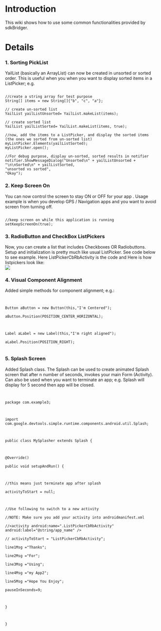 # Introduction #

This wiki shows how to use some common functionalities provided by sdkBridger.

# Details #

### 1. Sorting PickList ###
YailList (basically an ArrayList) can now be created in unsorted or sorted order. This is useful when you when you want to display sorted items in a ListPicker; e.g.
```

//create a string array for test purpose
String[] items = new String[]{"b", "c", "a"};

// create un-sorted list
YailList yailListUnsorted= YailList.makeList(items);

// create sorted list
YailList yailListSorted= YailList.makeList(items, true);

//now, add the items to a ListPicker, and display the sorted items (the ones we sorted from un-sorted list)
myListPicker.Elements(yailListSorted);
myListPicker.open();

//For debug purpose, display un-sorted, sorted results in notifier
notifier.ShowMessageDialog("Unsorted\n" + yailListUnsorted + "\n\nSorted\n" + yailListSorted,
"unsorted vs sorted",
"Okay");
```

### 2. Keep Screen On ###
You can now control the screen to stay ON or OFF for your app
. Usage example is when you develop GPS / Navigation apps and you want to avoid screen from turning off.
```

//keep screen on while this application is running
setKeepScreenOn(true);
```

### 3. RadioButton and CheckBox ListPickers ###
Now, you can create a list that includes Checkboxes OR Radiobuttons. Setup and initialization is pretty much like usual ListPicker. See code below to see example. Here ListPickerCbRbActivity is the code and Here is how listpickers look like: <br><img src='http://www.3nportal.com/wikiImages/listPicker.jpg' />

<h3>4. Visual Component Alignment</h3>
Added simple methods for component alignment; e.g.:<br>
<pre><code><br>
Button aButton = new Button(this,"I'm Centered");<br>
aButton.Position(POSITION_CENTER_HORIZONTAL);<br>
<br>
Label aLabel = new Label(this,"I'm right aligned");<br>
aLabel.Position(POSITION_RIGHT);<br>
</code></pre>

<h3>5. Splash Screen</h3>
Added Splash class. The Splash can be used to create animated Splash screen that after n number of seconds, invokes your main Form (Activity). Can also be used when you want to terminate an app; e.g. Splash will display for 5 second then app will be closed.<br>
<pre><code><br>
package com.example3;<br>
<br>
import com.google.devtools.simple.runtime.components.android.util.Splash;<br>
<br>
public class MySplasher extends Splash {<br>
<br>
@Override()<br>
public void setupAndRun() {<br>
<br>
//this means just terminate app after splash<br>
activityToStart = null;<br>
<br>
//Use following to switch to a new activity<br>
//NOTE: Make sure you add your activity into androidmanifest.xml<br>
//&lt;activity android:name=".ListPickerCbRbActivity" android:label="@string/app_name" /&gt;<br>
// activityToStart = "ListPickerCbRbActivity";<br>
line1Msg ="Thanks";<br>
line2Msg ="For";<br>
line3Msg ="Using";<br>
line4Msg ="my App2";<br>
line5Msg ="Hope You Enjoy";<br>
pauseInSeconds=9;<br>
<br>
}<br>
<br>
}</code></pre>